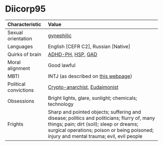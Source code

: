 # Diicorp95
| Characteristic | Value |
| :------------- | :---- |
| Sexual orientation | [gynephilic](https://en.wikipedia.org/wiki/Androphilia_and_gynephilia#Gynephilia) |
| Languages | English [CEFR C2], Russian [Native] |
| Quirks of brain | [ADHD-PH](https://en.wikipedia.org/wiki/Attention_deficit_hyperactivity_disorder), [HSP](https://en.wikipedia.org/wiki/Sensory_processing_sensitivity), [GAD](https://en.wikipedia.org/wiki/Generalized_anxiety_disorder) |
| Moral alignment | Good lawful |
| MBTI | INTJ (as described on [this webpage](https://mbti.ai/INTJ)) |
| Political convictions | [Crypto-anarchist](https://en.wikipedia.org/wiki/Crypto-anarchism), [Eudaimonist](https://en.wikipedia.org/wiki/Eudaimonia) |
| Obsessions | Bright lights, glare, sunlight; chemicals; technology |
| Frights | Sharp and pointed objects; suffering and disease; politics and politicians; flurry of, many things; pain; dirt (soil); sleep or dreams; surgical operations; poison or being poisoned; injury and mental trauma; evil, evil people |

